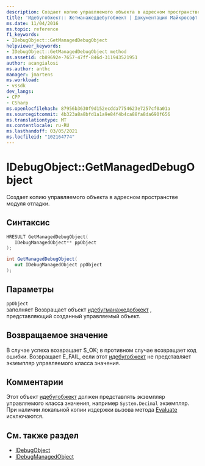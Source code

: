 ```yaml
---
description: Создает копию управляемого объекта в адресном пространстве модуля отладки.
title: 'Идебугобжект:: Жетманажеддебугобжект | Документация Майкрософт'
ms.date: 11/04/2016
ms.topic: reference
f1_keywords:
- IDebugObject::GetManagedDebugObject
helpviewer_keywords:
- IDebugObject::GetManagedDebugObject method
ms.assetid: cb89692e-7657-47ff-846d-311943521951
author: acangialosi
ms.author: anthc
manager: jmartens
ms.workload:
- vssdk
dev_langs:
- CPP
- CSharp
ms.openlocfilehash: 87956b3630f9d152ecdda7754623e7257cf0a01a
ms.sourcegitcommit: 4b323a8a8bfd1a1a9e84f4b4ca88fa8da690f656
ms.translationtype: MT
ms.contentlocale: ru-RU
ms.lasthandoff: 03/05/2021
ms.locfileid: "102164774"
---
```

# <a name="idebugobjectgetmanageddebugobject"></a>IDebugObject::GetManagedDebugObject
Создает копию управляемого объекта в адресном пространстве модуля отладки.

## <a name="syntax"></a>Синтаксис

```cpp
HRESULT GetManagedDebugObject( 
   IDebugManagedObject** ppObject
);
```

```csharp
int GetManagedDebugObject(
   out IDebugManagedObject ppObject
);
```

## <a name="parameters"></a>Параметры
`ppObject`\
заполняет Возвращает объект [идебугманажедобжект](../../../extensibility/debugger/reference/idebugmanagedobject.md) , представляющий созданный управляемый объект.

## <a name="return-value"></a>Возвращаемое значение
 В случае успеха возвращает S_OK; в противном случае возвращает код ошибки. Возвращает E_FAIL, если этот [идебугобжект](../../../extensibility/debugger/reference/idebugobject.md) не представляет экземпляр управляемого класса значения.

## <a name="remarks"></a>Комментарии
 Этот объект [идебугобжект](../../../extensibility/debugger/reference/idebugobject.md) должен представлять экземпляр управляемого класса значения, например `System.Decimal` экземпляр. При наличии локальной копии издержки вызова метода [Evaluate](../../../extensibility/debugger/reference/idebugfunctionobject-evaluate.md) исключаются.

## <a name="see-also"></a>См. также раздел
- [IDebugObject](../../../extensibility/debugger/reference/idebugobject.md)
- [IDebugManagedObject](../../../extensibility/debugger/reference/idebugmanagedobject.md)
